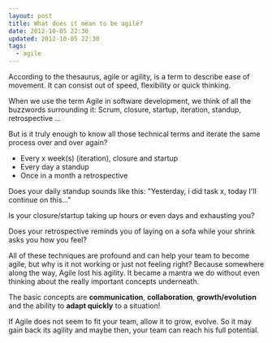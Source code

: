```yaml
---
layout: post
title: What does it mean to be agile?
date: 2012-10-05 22:30
updated: 2012-10-05 22:30
tags:
  - agile
---
```


According to the thesaurus, agile or agility, is a term to describe ease of movement. It can consist out of speed, flexibility or quick thinking.

When we use the term Agile in software development, we think of all the buzzwords surrounding it: Scrum, closure, startup, iteration, standup, retrospective ...

But is it truly enough to know all those technical terms and iterate the same process over and over again?

- Every x week(s) (iteration), closure and startup
- Every day a standup
- Once in a month a retrospective

Does your daily standup sounds like this: "Yesterday, i did task x, today I'll continue on this..."

Is your closure/startup taking up hours or even days and exhausting you?

Does your retrospective reminds you of laying on a sofa while your shrink asks you how you feel?

All of these techniques are profound and can help your team to become agile, but why is it not working or just not feeling right?
Because somewhere along the way, Agile lost his agility. It became a mantra we do without even thinking about the really important concepts underneath.

The basic concepts are **communication**, **collaboration**, **growth/evolution** and the ability to **adapt quickly** to a situation!

If Agile does not seem to fit your team, allow it to grow, evolve. So it may gain back its agility and maybe then, your team can reach his full potential.
